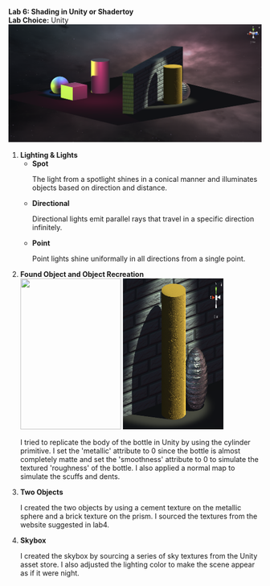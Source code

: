 <b>Lab 6: Shading in Unity or Shadertoy</b>
<br>
<b>Lab Choice:</b> Unity
<br>
<img src="scene.png">

<ol>
    <li>
        <b>Lighting & Lights</b>
        <ul>
            <li>
                <b>Spot</b>
                <p>
                The light from a spotlight shines in a conical manner and illuminates objects based on 
                direction and distance.
                </p>
            </li>
            <li>
                <b>Directional</b>
                <p>
                Directional lights emit parallel rays that travel in a specific direction infinitely. 
                </p>
            </li>
            <li>
                <b>Point</b>
                <p>
                    Point lights shine uniformally in all directions from a single point.
                </p>
            </li>
        </ul>
    </li>
    <li>
        <b>Found Object and Object Recreation</b>
        <br>
        <img src="bottle.png" width="200px" height="300px">
        <img src="recbottle.png" width="200px" height="300px">
        <p>I tried to replicate the body of the bottle in Unity by using the cylinder primitive. I set the 'metallic'
            attribute to 0 since the bottle is almost completely matte and set the 'smoothness' attribute to 0 
            to simulate the textured 'roughness' of the bottle. I also applied a normal map to simulate the scuffs and dents.
        </p>
    </li>
    <li>
        <b>Two Objects</b>
        <p>I created the two objects by using a cement texture on the metallic sphere and a brick texture on the prism. I 
            sourced the textures from the website suggested in lab4.
        </p>
    </li>
    <li>
        <b>Skybox</b>
        <p>
            I created the skybox by sourcing a series of sky textures from the Unity asset store. I also adjusted
            the lighting color to make the scene appear as if it were night. 
        </p>
    </li>
</ol>





